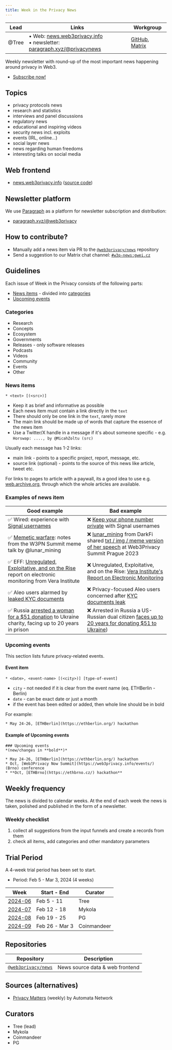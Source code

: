 ```yaml
---
title: Week in the Privacy News
---
```


| Lead | Links | Workgroup |
| --- | --- | --- |
| @Tree | • Web: [news.web3privacy.info](https://news.web3privacy.info/)<br/> • newsletter: [paragraph.xyz/@privacynews](https://paragraph.xyz/@privacynews) | [GitHub](https://github.com/web3privacy/news), [Matrix](https://matrix.to/#/#w3p-news:gwei.cz) |

Weekly newsletter with round-up of the most important news happening around privacy in Web3.

* [Subscribe now!](https://paragraph.xyz/@privacynews/subscribe)

## Topics

* privacy protocols news
* research and statistics
* interviews and panel discussions
* regulatory news
* educational and inspiring videos
* security news incl. exploits
* events (IRL, online…)
* social layer news
* news regarding human freedoms
* interesting talks on social media

## Web frontend

* [news.web3privacy.info](https://news.web3privacy.info/) ([source code](https://github.com/web3privacy/news-app))

## Newsletter platform

We use [Paragraph](https://paragraph.xyz/) as a platform for newsletter subscription and distribution:

* [paragraph.xyz/@web3privacy](https://paragraph.xyz/@privacynews)

## How to contribute?

* Manually add a news item via PR to the [`@web3privacy/news`](https://github.com/web3privacy/news) repository  
* Send a suggestion to our Matrix chat channel: [`#w3p-news:gwei.cz`](https://matrix.to/#/#w3p-news:gwei.cz)

## Guidelines

Each issue of Week in the Privacy consists of the following parts:

* [News items](#news-items) - divided into [categories](#categories)
* [Upcoming events](#upcoming-events)

### Categories

* Research
* Concepts
* Ecosystem
* Governments
* Releases - only software releases
* Podcasts
* Videos
* Community
* Events
* Other

### News items
```
* <text> [(<src>)]
```

* Keep it as brief and informative as possible
* Each news item must contain a link directly in the `text`
* There should only be one link in the `text`, rarely more
* The main link should be made up of words that capture the essence of the news item
* Use a Twitter/X handle in a message if it's about someone specific - e.g. `Horswap: ...., by @MicahZoltu (src)`

Usually each message has 1-2 links:
* main link - points to a specific project, report, message, etc.
* source link (optional) - points to the source of this news like article, tweet etc.

For links to pages to article with a paywall, its a good idea to use e.g. [web.archive.org](https://web.archive.org/), through which the whole articles are available.

### Examples of news item

| Good example | Bad example |
| --- | --- |
| ✅ Wired: experience with [Signal usernames](https://web.archive.org/web/20240225123658/https://www.wired.com/story/signal-launches-usersnames-phone-number-privacy/) | ❌ [Keep your phone number private](https://www.wired.com/story/signal-launches-usersnames-phone-number-privacy/) with Signal usernames |
| ✅ [Memetic warfare](https://dark.fi/insights/memetic-warfare.html): notes from the W3PN Summit meme talk by @lunar_mining | ❌ [lunar_mining](https://twitter.com/lunar_mining) from DarkFi shared [txt / img / meme version of her speech](https://dark.fi/insights/memetic-warfare.html) at Web3Privacy Summit Prague 2023 
| ✅ EFF: [Unregulated, Exploitative, and on the Rise](https://www.eff.org/deeplinks/2024/02/unregulated-exploitative-and-rise-vera-institutes-report-electronic-monitoring) report on electronic monitoring from Vera Institute | ❌ Unregulated, Exploitative, and on the Rise: [Vera Institute's Report on Electronic Monitoring](https://www.eff.org/deeplinks/2024/02/unregulated-exploitative-and-rise-vera-institutes-report-electronic-monitoring) |
| ✅ Aleo users alarmed by [leaked KYC documents](https://cointelegraph.com/news/privacy-focused-aleo-users-concerned-after-kyc-documents-leak) | ❌ Privacy-focused Aleo users concerned after [KYC documents leak](https://cointelegraph.com/news/privacy-focused-aleo-users-concerned-after-kyc-documents-leak) | 
| ✅ Russia [arrested a woman for a $51 donation](https://www.theguardian.com/world/2024/feb/20/russia-arrests-us-dual-national-for-51-ukrainian-charity-donation) to Ukraine charity, facing up to 20 years in prison | ❌ Arrested in Russia a US-Russian dual citizen [faces up to 20 years for donating $51 to Ukraine](https://www.theguardian.com/world/2024/feb/20/russia-arrests-us-dual-national-for-51-ukrainian-charity-donation)) |


### Upcoming events

This section lists future privacy-related events.

#### Event item
```
* <date>, <event-name> [(<city>)] [type-of-event]
```

* `city` - not needed if it is clear from the event name (eq. ETHBerlin - Berlin)
* `date` - can be exact date or just a month
* if the event has been edited or added, then whole line should be in bold

For example:
```
* May 24-26, [ETHBerlin](https://ethberlin.org/) hackathon
```

#### Example of Upcoming events

```
### Upcoming events
*(new/changes in **bold**)*

* May 24-26, [ETHBerlin](https://ethberlin.org/) hackathon
* Oct, [Web3Privacy Now Summit](https://web3privacy.info/events/) (Brno) conference
* **Oct, [ETHBrno](https://ethbrno.cz/) hackathon**
```

## Weekly frequency

The news is divided to calendar weeks. At the end of each week the news is taken, polished and published in the form of a newsletter.

### Weekly checklist
1. collect all suggestions from the input funnels and create a records from them
2. check all items, add categories and other mandatory parameters

## Trial Period

A 4-week trial period has been set to start.

* Period: Feb 5 - Mar 3, 2024 (4 weeks)

| Week | Start - End | Curator |
| --- | --- | --- |
| [2024-06](https://github.com/web3privacy/news/blob/main/data/2024/week06.md) | Feb 5 - 11 | Tree |
| [2024-07](https://github.com/web3privacy/news/blob/main/data/2024/week07.md) | Feb 12 - 18 | Mykola |
| [2024-08](https://github.com/web3privacy/news/blob/main/data/2024/week08.md) | Feb 19 - 25 | PG |
| [2024-09](https://github.com/web3privacy/news/blob/main/data/2024/week09.md) | Feb 26 - Mar 3 | Coinmandeer |

## Repositories

| Repository | Description |
| --- | --- |
| [`@web3privacy/news`](https://github.com/web3privacy/news) | News source data & web frontend |

## Sources (alternatives)

* [Privacy Matters](https://mirror.xyz/0xd0A0012b360B92A14c655A3fD60cfC52A99353e4) (weekly) by Automata Network

## Curators

* Tree (lead)
* Mykola
* Coinmandeer
* PG
